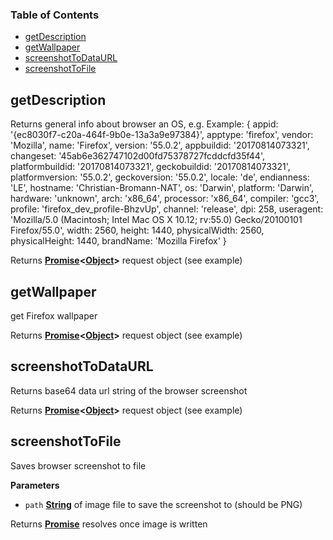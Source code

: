 <!-- Generated by documentation.js. Update this documentation by updating the source code. -->

### Table of Contents

-   [getDescription](#getdescription)
-   [getWallpaper](#getwallpaper)
-   [screenshotToDataURL](#screenshottodataurl)
-   [screenshotToFile](#screenshottofile)

## getDescription

Returns general info about browser an OS, e.g.
Example:
{
    appid: '{ec8030f7-c20a-464f-9b0e-13a3a9e97384}',
    apptype: 'firefox',
    vendor: 'Mozilla',
    name: 'Firefox',
    version: '55.0.2',
    appbuildid: '20170814073321',
    changeset: '45ab6e362747102d00fd75378727fcddcfd35f44',
    platformbuildid: '20170814073321',
    geckobuildid: '20170814073321',
    platformversion: '55.0.2',
    geckoversion: '55.0.2',
    locale: 'de',
    endianness: 'LE',
    hostname: 'Christian-Bromann-NAT',
    os: 'Darwin',
    platform: 'Darwin',
    hardware: 'unknown',
    arch: 'x86_64',
    processor: 'x86_64',
    compiler: 'gcc3',
    profile: 'firefox_dev_profile-BhzvUp',
    channel: 'release',
    dpi: 258,
    useragent: 'Mozilla/5.0 (Macintosh; Intel Mac OS X 10.12; rv:55.0) Gecko/20100101 Firefox/55.0',
    width: 2560,
    height: 1440,
    physicalWidth: 2560,
    physicalHeight: 1440,
    brandName: 'Mozilla Firefox'
}

Returns **[Promise](https://developer.mozilla.org/en-US/docs/Web/JavaScript/Reference/Global_Objects/Promise)&lt;[Object](https://developer.mozilla.org/en-US/docs/Web/JavaScript/Reference/Global_Objects/Object)>** request object (see example)

## getWallpaper

get Firefox wallpaper

Returns **[Promise](https://developer.mozilla.org/en-US/docs/Web/JavaScript/Reference/Global_Objects/Promise)&lt;[Object](https://developer.mozilla.org/en-US/docs/Web/JavaScript/Reference/Global_Objects/Object)>** request object (see example)

## screenshotToDataURL

Returns base64 data url string of the browser screenshot

Returns **[Promise](https://developer.mozilla.org/en-US/docs/Web/JavaScript/Reference/Global_Objects/Promise)&lt;[Object](https://developer.mozilla.org/en-US/docs/Web/JavaScript/Reference/Global_Objects/Object)>** request object (see example)

## screenshotToFile

Saves browser screenshot to file

**Parameters**

-   `path` **[String](https://developer.mozilla.org/en-US/docs/Web/JavaScript/Reference/Global_Objects/String)** of image file to save the screenshot to (should be PNG)

Returns **[Promise](https://developer.mozilla.org/en-US/docs/Web/JavaScript/Reference/Global_Objects/Promise)** resolves once image is written
